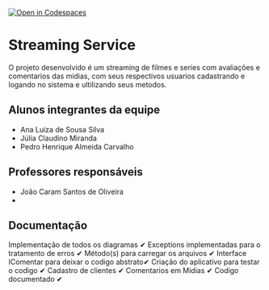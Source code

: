 [![Open in Codespaces](https://classroom.github.com/assets/launch-codespace-f4981d0f882b2a3f0472912d15f9806d57e124e0fc890972558857b51b24a6f9.svg)](https://classroom.github.com/open-in-codespaces?assignment_repo_id=10663063)
# Streaming Service
O projeto desenvolvido é um streaming de filmes e series com avaliações e comentarios das midias, com seus respectivos usuarios cadastrando e logando no sistema e ultilizando seus metodos.
## Alunos integrantes da equipe

* Ana Luiza de Sousa Silva
* Júlia Claudino Miranda
* Pedro Henrique Almeida Carvalho

## Professores responsáveis

* João Caram Santos de Oliveira
* 
## Documentação

Implementação de todos os diagramas ✔
Exceptions implementadas para o tratamento de erros ✔
Método(s) para carregar os arquivos ✔
Interface IComentar para deixar o codigo abstrato✔
Criação do aplicativo para testar o codigo ✔
Cadastro de clientes ✔
Comentarios em Midias ✔
Codigo documentado ✔

